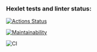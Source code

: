 ### Hexlet tests and linter status:
[![Actions Status](https://github.com/maks-stupak/frontend-project-lvl1/workflows/hexlet-check/badge.svg)](https://github.com/maks-stupak/frontend-project-lvl1/actions)

[![Maintainability](https://api.codeclimate.com/v1/badges/a99a88d28ad37a79dbf6/maintainability)](https://codeclimate.com/github/codeclimate/codeclimate/maintainability)

![CI](https://github.com/maks-stupak/frontend-project-lvl1/workflows/basic%20CI/badge.svg)